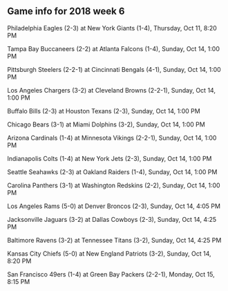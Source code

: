 ## Game info for 2018 week 6
Philadelphia Eagles (2-3) at New York Giants (1-4), Thursday, Oct 11, 8:20 PM



Tampa Bay Buccaneers (2-2) at Atlanta Falcons (1-4), Sunday, Oct 14, 1:00 PM

Pittsburgh Steelers (2-2-1) at Cincinnati Bengals (4-1), Sunday, Oct 14, 1:00 PM

Los Angeles Chargers (3-2) at Cleveland Browns (2-2-1), Sunday, Oct 14, 1:00 PM

Buffalo Bills (2-3) at Houston Texans (2-3), Sunday, Oct 14, 1:00 PM

Chicago Bears (3-1) at Miami Dolphins (3-2), Sunday, Oct 14, 1:00 PM

Arizona Cardinals (1-4) at Minnesota Vikings (2-2-1), Sunday, Oct 14, 1:00 PM

Indianapolis Colts (1-4) at New York Jets (2-3), Sunday, Oct 14, 1:00 PM

Seattle Seahawks (2-3) at Oakland Raiders (1-4), Sunday, Oct 14, 1:00 PM

Carolina Panthers (3-1) at Washington Redskins (2-2), Sunday, Oct 14, 1:00 PM



Los Angeles Rams (5-0) at Denver Broncos (2-3), Sunday, Oct 14, 4:05 PM

Jacksonville Jaguars (3-2) at Dallas Cowboys (2-3), Sunday, Oct 14, 4:25 PM

Baltimore Ravens (3-2) at Tennessee Titans (3-2), Sunday, Oct 14, 4:25 PM



Kansas City Chiefs (5-0) at New England Patriots (3-2), Sunday, Oct 14, 8:20 PM



San Francisco 49ers (1-4) at Green Bay Packers (2-2-1), Monday, Oct 15, 8:15 PM

